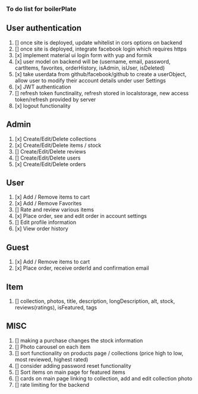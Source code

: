 ### To do list for boilerPlate

## User authentication

1. [] once site is deployed, update whitelist in cors options on backend
2. [] once site is deployed, integrate facebook login which requires https
3. [x] implement material ui login form with yup and formik
4. [x] user model on backend will be (username, email, password,  cartItems, favorites, orderHistory, isAdmin, isUser, isDeleted)
5. [x] take userdata from github/facebook/github to create a userObject, allow user to modify their account details under user Settings 
6. [x] JWT authentication
7. [] refresh token functinality, refresh stored in localstorage, new access token/refresh provided by server
8. [x] logout functionality

## Admin

1. [x] Create/Edit/Delete collections
2. [x] Create/Edit/Delete items / stock
3. [] Create/Edit/Delete reviews
4. [] Create/Edit/Delete users
5. [x] Create/Edit/Delete orders

## User

1. [x] Add / Remove items to cart
2. [x] Add / Remove Favorites
3. [] Rate and review various items
4. [x] Place order, see and edit order in account settings
5. [] Edit profile information
6. [x] View order history

## Guest

1. [x] Add / Remove items to cart
4. [x] Place order, receive orderId and confirmation email

## Item 

1. [] collection, photos, title, description, longDescription, alt, stock, reviews(ratings), isFeatured, tags

## MISC

1. [] making a purchase changes the stock information
2. [] Photo carousel on each item
3. [] sort functionality on products page / collections (price high to low, most reviewed, highest rated)
4. [] consider adding password reset functionality
5. [] Sort items on main page for featured items
6. [] cards on main page linking to collection, add and edit collection photo
7. [] rate limiting for the backend 


